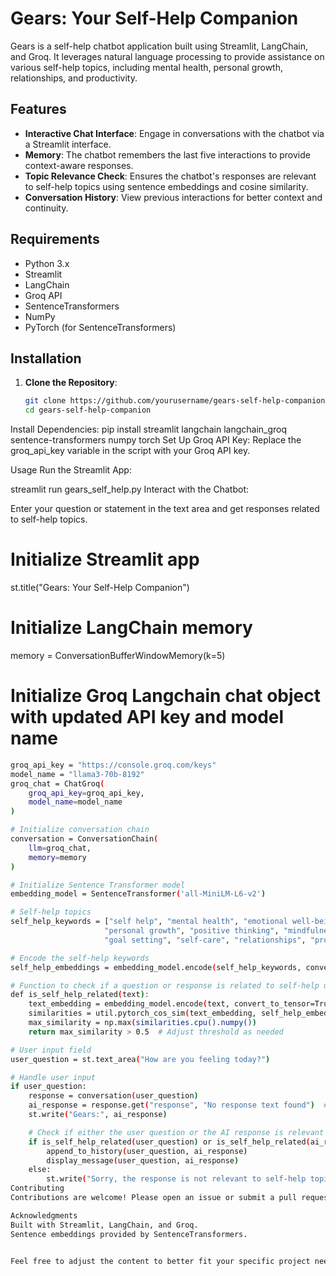 # Gears: Your Self-Help Companion

Gears is a self-help chatbot application built using Streamlit, LangChain, and Groq. It leverages natural language processing to provide assistance on various self-help topics, including mental health, personal growth, relationships, and productivity.

## Features

- **Interactive Chat Interface**: Engage in conversations with the chatbot via a Streamlit interface.
- **Memory**: The chatbot remembers the last five interactions to provide context-aware responses.
- **Topic Relevance Check**: Ensures the chatbot's responses are relevant to self-help topics using sentence embeddings and cosine similarity.
- **Conversation History**: View previous interactions for better context and continuity.

## Requirements

- Python 3.x
- Streamlit
- LangChain
- Groq API
- SentenceTransformers
- NumPy
- PyTorch (for SentenceTransformers)

## Installation

1. **Clone the Repository**:
   ```bash
   git clone https://github.com/yourusername/gears-self-help-companion.git
   cd gears-self-help-companion
Install Dependencies:
pip install streamlit langchain langchain_groq sentence-transformers numpy torch
Set Up Groq API Key:
Replace the groq_api_key variable in the script with your Groq API key.

Usage
Run the Streamlit App:

streamlit run gears_self_help.py
Interact with the Chatbot:

Enter your question or statement in the text area and get responses related to self-help topics.

# Initialize Streamlit app
st.title("Gears: Your Self-Help Companion")

# Initialize LangChain memory
memory = ConversationBufferWindowMemory(k=5)

# Initialize Groq Langchain chat object with updated API key and model name
```bash
groq_api_key = "https://console.groq.com/keys"
model_name = "llama3-70b-8192"
groq_chat = ChatGroq(
    groq_api_key=groq_api_key,
    model_name=model_name
)

# Initialize conversation chain
conversation = ConversationChain(
    llm=groq_chat,
    memory=memory
)

# Initialize Sentence Transformer model
embedding_model = SentenceTransformer('all-MiniLM-L6-v2')

# Self-help topics
self_help_keywords = ["self help", "mental health", "emotional well-being", "stress management", 
                     "personal growth", "positive thinking", "mindfulness", "motivation", 
                     "goal setting", "self-care", "relationships", "productivity", "confidence"]

# Encode the self-help keywords
self_help_embeddings = embedding_model.encode(self_help_keywords, convert_to_tensor=True)

# Function to check if a question or response is related to self-help using embeddings
def is_self_help_related(text):
    text_embedding = embedding_model.encode(text, convert_to_tensor=True)
    similarities = util.pytorch_cos_sim(text_embedding, self_help_embeddings)
    max_similarity = np.max(similarities.cpu().numpy())
    return max_similarity > 0.5  # Adjust threshold as needed

# User input field
user_question = st.text_area("How are you feeling today?")

# Handle user input
if user_question:
    response = conversation(user_question)
    ai_response = response.get("response", "No response text found")  # Adjust according to the actual response structure
    st.write("Gears:", ai_response)

    # Check if either the user question or the AI response is relevant to self-help topics
    if is_self_help_related(user_question) or is_self_help_related(ai_response):
        append_to_history(user_question, ai_response)
        display_message(user_question, ai_response)
    else:
        st.write("Sorry, the response is not relevant to self-help topics. Please ask another question related to mental health, personal growth, relationships, or productivity.")
Contributing
Contributions are welcome! Please open an issue or submit a pull request for any changes or improvements.

Acknowledgments
Built with Streamlit, LangChain, and Groq.
Sentence embeddings provided by SentenceTransformers.


Feel free to adjust the content to better fit your specific project needs and details.

